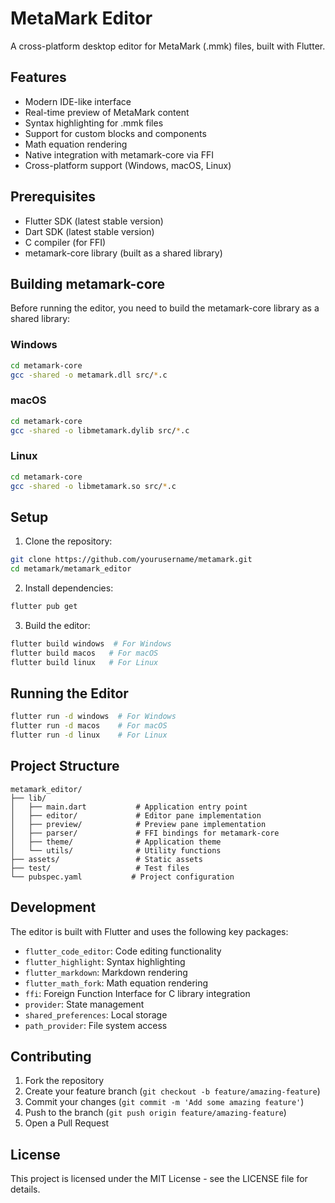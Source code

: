 # MetaMark Editor

A cross-platform desktop editor for MetaMark (.mmk) files, built with Flutter.

## Features

- Modern IDE-like interface
- Real-time preview of MetaMark content
- Syntax highlighting for .mmk files
- Support for custom blocks and components
- Math equation rendering
- Native integration with metamark-core via FFI
- Cross-platform support (Windows, macOS, Linux)

## Prerequisites

- Flutter SDK (latest stable version)
- Dart SDK (latest stable version)
- C compiler (for FFI)
- metamark-core library (built as a shared library)

## Building metamark-core

Before running the editor, you need to build the metamark-core library as a shared library:

### Windows
```bash
cd metamark-core
gcc -shared -o metamark.dll src/*.c
```

### macOS
```bash
cd metamark-core
gcc -shared -o libmetamark.dylib src/*.c
```

### Linux
```bash
cd metamark-core
gcc -shared -o libmetamark.so src/*.c
```

## Setup

1. Clone the repository:
```bash
git clone https://github.com/yourusername/metamark.git
cd metamark/metamark_editor
```

2. Install dependencies:
```bash
flutter pub get
```

3. Build the editor:
```bash
flutter build windows  # For Windows
flutter build macos   # For macOS
flutter build linux   # For Linux
```

## Running the Editor

```bash
flutter run -d windows  # For Windows
flutter run -d macos    # For macOS
flutter run -d linux    # For Linux
```

## Project Structure

```
metamark_editor/
├── lib/
│   ├── main.dart           # Application entry point
│   ├── editor/             # Editor pane implementation
│   ├── preview/            # Preview pane implementation
│   ├── parser/             # FFI bindings for metamark-core
│   ├── theme/              # Application theme
│   └── utils/              # Utility functions
├── assets/                 # Static assets
├── test/                   # Test files
└── pubspec.yaml           # Project configuration
```

## Development

The editor is built with Flutter and uses the following key packages:

- `flutter_code_editor`: Code editing functionality
- `flutter_highlight`: Syntax highlighting
- `flutter_markdown`: Markdown rendering
- `flutter_math_fork`: Math equation rendering
- `ffi`: Foreign Function Interface for C library integration
- `provider`: State management
- `shared_preferences`: Local storage
- `path_provider`: File system access

## Contributing

1. Fork the repository
2. Create your feature branch (`git checkout -b feature/amazing-feature`)
3. Commit your changes (`git commit -m 'Add some amazing feature'`)
4. Push to the branch (`git push origin feature/amazing-feature`)
5. Open a Pull Request

## License

This project is licensed under the MIT License - see the LICENSE file for details.
